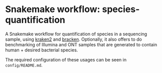 # Snakemake workflow: species-quantification

A Snakemake workflow for quantification of species in a sequencing sample, using [kraken2](https://github.com/DerrickWood/kraken2) and [bracken](https://github.com/jenniferlu717/Bracken). Optionally, it also offers to do benchmarking of Illumina and ONT samples that are generated to contain human + desired bacterial species.

The required configuration of these usages can be seen in `config/README.md`.
